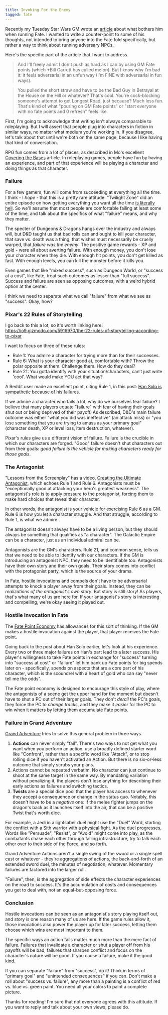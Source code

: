 ```yaml
---
title: Invoking For the Enemy
tagged: fate
---
```


Recently my Tuesday Star Wars GM wrote an
[article](http://randomaverage.com/index.php/2016/09/on-fate-and-gming/)
about what bothers him when running Fate.
I wanted to write a counter-point to some of his thoughts,
not intended to bring anyone into the Fate fold specifically,
but rather a way to think about running adversary NPCs.

<!-- more -->

Here's the specific part of the article that I want to address.

> And I'll freely admit I don't push as hard as I can by using GM Fate points
> (which +Bill Garrett has called me on). But I know why I'm bad it:
> it feels adversarial in an unfun way (I'm FINE with adversarial in fun ways).

> You pulled the short straw and have to be the Bad Guy in
> Betrayal at the House on the Hill or whatever? That's cool.
> You're cock-blocking someone's attempt to get Longest Road,
> just because? Much less fun. That's kind of what "pouring on GM Fate points"
> or "start everyone with no fate points and 0 refresh" feels like.

First, I'm going to acknowledge that writing isn't always
comparable to roleplaying.
But I will assert that people plug into characters in fiction
in similar ways, no matter what medium you're working in.
If you disagree, let's talk about that until we're both on the same page,
because I like having that kind of conversation.

RPG fun comes from a lot of places, as described in Mo's excellent
[Covering the Bases](http://games.spaceanddeath.com/sin_aesthetics/34) article.
In roleplaying games, people have fun by having an experience,
and part of that experience will be playing a character and doing things as that character.

### Failure

For a few gamers, fun will come from succeeding at everything all the time.
I think - I _hope_ - that this is a pretty rare attitude.
"Twilight Zone" did an entire episode on how getting everything you want all
the time [is literally hell](https://en.wikipedia.org/wiki/A_Nice_Place_to_Visit).
So we'll assume that most people are comfortable failing at least some of the time,
and talk about the specifics of what "failure" means, and why they matter.

The specter of Dungeons & Dragons hangs over the industry and always will,
but D&D taught us that bad rolls can and ought to kill your character,
that save vs. death was a thing, that wishes must necessarily be cruelly warped,
that _failure was the enemy_.
The positive game rewards - XP and gold - were all about averting failure.
With enough money, you don't lose your character when they die.
With enough hit points, you don't get killed as fast.
With enough levels, you can kill the monster before it kills you.

Even games that like "mixed success", such as Dungeon World,
or "success at a cost", like Fate, treat such outcomes as lesser
than "full success".
Success and failure are seen as opposing outcomes, with a weird
hybrid option at the center.

I think we need to separate what we call "failure"
from what we see as "success".
Okay, how?

### Pixar's 22 Rules of Storytelling

I go back to this a lot, so it's worth linking here:
https://io9.gizmodo.com/5916970/the-22-rules-of-storytelling-according-to-pixar

I want to focus on three of these rules:

* Rule 1: You admire a character for trying more than for their successes.
* Rule 6: What is your character good at, comfortable with? Throw the polar opposite at them. Challenge them. How do they deal?
* Rule 21: You gotta identify with your situation/characters, can’t just write 'cool'. What would make YOU act that way?

A Reddit user made an excellent point, citing Rule 1, in this post:
[Han Solo is sympathetic because of his failures](https://www.reddit.com/r/rpg/comments/3ysh48/fail_forward_how_han_solo_failed_almost_every/).

If we admire a character who fails a lot, why do we ourselves fear failure?
I believe that many players equate "failure" with
fear of having their goals shut out or being deprived of their payoff.
As described, D&D's main failure outcome was either
"what you did was ineffective" (an attack miss)
or "you lose something that you are trying to amass as your primary goal"
(character death, XP or level loss, item destruction, whatever).

Pixar's rules give us a different vision of failure.
Failure is the crucible in which our characters are forged.
"Good" failure doesn't shut characters out from their goals:
_good failure is the vehicle for making characters ready for those goals_.

### The Antagonist

"Lessons from the Screenplay" has a video,
[Creating the Ultimate Antagonist](https://www.youtube.com/watch?v=pFUKeD3FJm8),
which echoes Rule 1 and Rule 6.
Antagonists must be "exceptionally good at attacking your hero's greatest weakness".
The antagonist's role is to apply pressure to the protagonist,
forcing them to make hard choices that reveal their character.

In other words, the antagonist is your vehicle for exercising Rule 6 as a GM.
Rule 6 is how you let a character struggle.
And that struggle, according to Rule 1, is what we admire.

The antagonist doesn't always have to be a living person,
but they should always be something that qualifies as "a character".
The Galactic Empire can be a character, just as an individual admiral can be.

Antagonists are the GM's characters.
Rule 21, and common sense, tells us that we need to be able to identify with our characters.
If the GM is introducing an antagonist NPC, they need to be identifiable too.
Antagonists have their own story and their own goals.
Their story comes into conflict with the protagonist party,
which is the source of your drama.

In Fate, hostile invocations and compels don't have to be
adversarial attempts to knock a player away from their goals.
Instead, they can be _realizations of the antagonist's own story_.
But story is still story!
As players, that's what many of us are here for.
If your antagonist's story is interesting and compelling, we're okay seeing it played out.

### Hostile Invocation in Fate

The [Fate Point Economy](https://fate-srd.com/fate-core/fate-point-economy)
has allowances for this sort of thinking.
If the GM makes a hostile invocation against the player,
that player receives the Fate point.

Going back to the post about Han Solo earlier, let's look at his experience.
Every two or three major failures on Han's part lead to a later success.
His player's willingness to take Fate points in exchange for
"success" turning into "success at cost" or "failure"
let him bank up Fate points for big spends later on -
specifically, spends on aspects that are a core part of his character,
which is the scoundrel with a heart of gold who can say "never tell me the odds".

The Fate point economy is designed to encourage this style of play,
where the antagonists of a scene get the upper hand for the moment
but doesn't have to shut a PC out of their larger goals.
They don't _derail_ the PC's goals, they force the PC to _change tracks_,
and they make it _easier_ for the PC to win when it matters
by letting them accumulate Fate points.

### Failure in Grand Adventure

[Grand Adventure](http://peppermile.com/grand-adventure.html)
tries to solve this general problem in three ways.

1. **Actions** can never simply "fail".
   There's two ways to not get what you want when you perform an action:
   use a broadly defined starter word like "Confront",
   rather than a specific word like "Attack",
   or to stop rolling dice if you haven't activated an Action.
   But there is no six-or-less outcome that simply scrubs your plans.
2. Actions cannot be repeated verbatim.
   No character can just continue to shoot at the same target in the same way.
   By mandating variation without penalizing it,
   the players don't lose anything for describing their early
   actions as failures and switching tactics.
3. **Twists** are a special dice pool that the player has access to
   whenever they accept a consequence or change in the status quo.
   Notably, this doesn't have to be a _negative_ one:
   if the melee fighter jumps on the dragon's back as it launches
   itself into the air, that can be a positive Twist that's worth dice.

For example, a Jedi in a lightsaber duel might use the "Duel" Word,
starting the conflict with a Sith warrior with a physical fight.
As the duel progresses, Words like "Persuade", "Resist", or "Avoid"
might come into play, as the combatants chase each other through
falling infrastructure, try to talk each other over to their side of
the Force, and so forth.

Grand Adventure Actions aren't a single swing of the sword
or a single spell cast or whatever - they're aggregations
of actions, the back-and-forth of an extended sword duel,
the minutes of negotiation, whatever.
Momentary failures are factored into the larger roll.

"Failure", then, is the aggregation of side effects the character
experiences on the road to success.
It's the accumulation of costs and consequences you get to deal with,
not an equal-but-opposing force.

### Conclusion

Hostile invocations can be seen as an antagonist's story playing itself out,
and story is one reason many of us are here.
If the game rules allow it, those invocations also power the player up
for later success, letting them choose which wins are most important to them.

The specific ways an action fails matter much more than the mere fact of failure.
Failures that invalidate a character
or shut a player off from his payoffs will be bad,
failures that sharpen conflict and focus on the character's nature will be good.
If you cause a failure, make it the good kind.

If you can separate "failure" from "success", do it!
Think in terms of "primary goal" and "unintended consequences" if you can.
Don't make a roll about "success vs. failure", any more than a painting
is a conflict of red vs. blue vs. green paint.
You need all your colors to paint a complete picture.

Thanks for reading!
I'm sure that not everyone agrees with this attitude.
If you want to reply and talk about your own views, please do.
